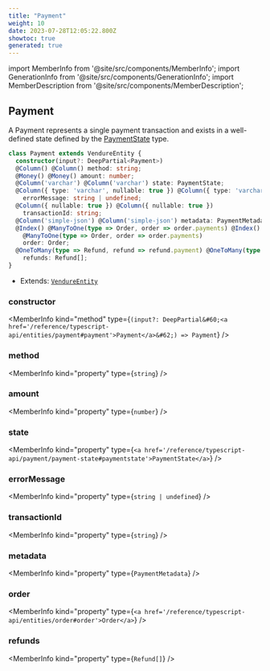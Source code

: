 ```yaml
---
title: "Payment"
weight: 10
date: 2023-07-28T12:05:22.800Z
showtoc: true
generated: true
---
```

<!-- This file was generated from the Vendure source. Do not modify. Instead, re-run the "docs:build" script -->
import MemberInfo from '@site/src/components/MemberInfo';
import GenerationInfo from '@site/src/components/GenerationInfo';
import MemberDescription from '@site/src/components/MemberDescription';


## Payment

<GenerationInfo sourceFile="packages/core/src/entity/payment/payment.entity.ts" sourceLine="18" packageName="@vendure/core" />

A Payment represents a single payment transaction and exists in a well-defined state
defined by the <a href='/reference/typescript-api/payment/payment-state#paymentstate'>PaymentState</a> type.

```ts title="Signature"
class Payment extends VendureEntity {
  constructor(input?: DeepPartial<Payment>)
  @Column() @Column() method: string;
  @Money() @Money() amount: number;
  @Column('varchar') @Column('varchar') state: PaymentState;
  @Column({ type: 'varchar', nullable: true }) @Column({ type: 'varchar', nullable: true })
    errorMessage: string | undefined;
  @Column({ nullable: true }) @Column({ nullable: true })
    transactionId: string;
  @Column('simple-json') @Column('simple-json') metadata: PaymentMetadata;
  @Index() @ManyToOne(type => Order, order => order.payments) @Index()
    @ManyToOne(type => Order, order => order.payments)
    order: Order;
  @OneToMany(type => Refund, refund => refund.payment) @OneToMany(type => Refund, refund => refund.payment)
    refunds: Refund[];
}
```
* Extends: <code><a href='/reference/typescript-api/entities/vendure-entity#vendureentity'>VendureEntity</a></code>



<div className="members-wrapper">

### constructor

<MemberInfo kind="method" type={`(input?: DeepPartial&#60;<a href='/reference/typescript-api/entities/payment#payment'>Payment</a>&#62;) => Payment`}   />


### method

<MemberInfo kind="property" type={`string`}   />


### amount

<MemberInfo kind="property" type={`number`}   />


### state

<MemberInfo kind="property" type={`<a href='/reference/typescript-api/payment/payment-state#paymentstate'>PaymentState</a>`}   />


### errorMessage

<MemberInfo kind="property" type={`string | undefined`}   />


### transactionId

<MemberInfo kind="property" type={`string`}   />


### metadata

<MemberInfo kind="property" type={`PaymentMetadata`}   />


### order

<MemberInfo kind="property" type={`<a href='/reference/typescript-api/entities/order#order'>Order</a>`}   />


### refunds

<MemberInfo kind="property" type={`Refund[]`}   />




</div>
